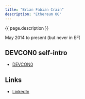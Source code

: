 ```yaml
---
title: "Brian Fabian Crain"
description: "Ethereum OG"
---
```


{{ page.description }}

May 2014 to present (but never in EF)

## DEVCON0 self-intro
- [DEVCON0](https://youtu.be/_BvvUlKDqp0?t=30m37s)

## Links
- [LinkedIn](https://www.linkedin.com/in/bfcrain/)
